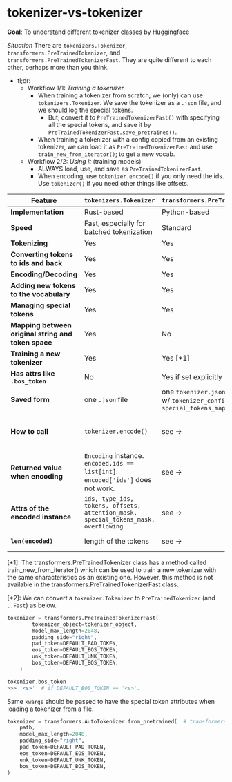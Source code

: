 # tokenizer-vs-tokenizer

**Goal**: To understand different tokenizer classes by Huggingface

*Situation* There are `tokenizers.Tokenizer`, `transformers.PreTrainedTokenizer`, and `transformers.PreTrainedTokenizerFast`. They are quite different to each other, perhaps more than you think.


- tl;dr:
  - Workflow 1/1: *Training a tokenizer*
    - When training a tokenizer from scratch, we (only) can use `tokenizers.Tokenizer`. We save the tokenizer as a `.json` file, and we should log the special tokens.
      - But, convert it to `PreTrainedTokenizerFast()` with specifying all the special tokens, and save it by `PreTrainedTokenizerFast.save_pretrained()`.
    - When training a tokenizer with a config copied from an existing tokenizer, we can load it as `PreTrainedTokenizerFast` and use `train_new_from_iterator()`; to get a new vocab.
  - Workflow 2/2: *Using it* (training models)
    - ALWAYS load, use, and save as `PreTrainedTokenizerFast`.
    - When encoding, use `tokenizer.encode()` if you only need the ids. Use `tokenizer()` if you need other things like offsets.


| Feature                                             | `tokenizers.Tokenizer`                                                             | `transformers.PreTrainedTokenizer`                                                             | `transformers.PreTrainedTokenizerFast`                                                                                                       |
|-----------------------------------------------------|------------------------------------------------------------------------------------|------------------------------------------------------------------------------------------------|----------------------------------------------------------------------------------------------------------------------------------------------|
| **Implementation**                                  | Rust-based                                                                         | Python-based                                                                                   | Rust-based                                                                                                                                   |
| **Speed**                                           | Fast, especially for batched tokenization                                          | Standard                                                                                       | Fast, especially for batched tokenization                                                                                                    |
| **Tokenizing**                                      | Yes                                                                                | Yes                                                                                            | Yes                                                                                                                                          |
| **Converting tokens to ids and back**               | Yes                                                                                | Yes                                                                                            | Yes                                                                                                                                          |
| **Encoding/Decoding**                               | Yes                                                                                | Yes                                                                                            | Yes                                                                                                                                          |
| **Adding new tokens to the vocabulary**             | Yes                                                                                | Yes                                                                                            | Yes                                                                                                                                          |
| **Managing special tokens**                         | Yes                                                                                | Yes                                                                                            | Yes                                                                                                                                          |
| **Mapping between original string and token space** | Yes                                                                                | No                                                                                             | Yes                                                                                                                                          |
| **Training a new tokenizer**                        | Yes                                                                                | Yes [*1]                                                                                       | No [*1]                                                                                                                                      |
| **Has attrs like `.bos_token`**                     | No                                                                                 | Yes if set explicitly [*2]                                                                     | Yes if set explicitly [*2]                                                                                                                   |
| **Saved form**                                      | one `.json` file                                                                   | one `tokenizer.json` file, optionally w/ `tokenizer_config.json` and `special_tokens_map.json` | Same as <--                                                                                                                                  |
| **How to call**                                     | `tokenizer.encode()`                                                               | see -> | `tokenizer.encode()` (returns `list[int]`. if `return_tensors='pt'`, returns 2D tensor) // (`tokenizer()` works and returns other things too. |
| **Returned value when encoding**                    | `Encoding` instance.  `encoded.ids == list[int]`. `encoded['ids']` does not work.  | see -> | list of int. // `BatchEncoding` instance. Subclass of Dict. `encoded.input_ids == list[int]`. `encoded["input_ids"]` works too               |
| **Attrs of the encoded instance**                   | `ids, type_ids, tokens, offsets, attention_mask, special_tokens_mask, overflowing` | see -> | `input_ids, token_type_ids, attention_mask`                                                                                                  |
| **`len(encoded)`**                                    | length of the tokens                                                               | see -> | `tokenizer()`: 3 (length of dict == number of keys).                                                                                                          |


[*1]: The transformers.PreTrainedTokenizer class has a method called train_new_from_iterator() which can be used to train a new tokenizer with the same characteristics as an existing one. However, this method is not available in the transformers.PreTrainedTokenizerFast class.

[*2]: We can convert a `tokenizer.Tokenizer` to `PreTrainedTokenizer` (and `..Fast`) as below.

```python
tokenizer = transformers.PreTrainedTokenizerFast(
        tokenizer_object=tokenizer_object,
        model_max_length=2048,
        padding_side="right",
        pad_token=DEFAULT_PAD_TOKEN,
        eos_token=DEFAULT_EOS_TOKEN,
        unk_token=DEFAULT_UNK_TOKEN,
        bos_token=DEFAULT_BOS_TOKEN,
    )

tokenizer.bos_token
>>> '<s>'  # if DEFAULT_BOS_TOKEN == '<s>'.
```

Same `kwargs` should be passed to have the special token attributes when loading a tokenizer from a file.

```python
tokenizer = transformers.AutoTokenizer.from_pretrained(  # transformers.PreTrainedTokenizerFast.from_pretrained
    path,
    model_max_length=2048,
    padding_side="right",
    pad_token=DEFAULT_PAD_TOKEN,
    eos_token=DEFAULT_EOS_TOKEN,
    unk_token=DEFAULT_UNK_TOKEN,
    bos_token=DEFAULT_BOS_TOKEN,
)
```
